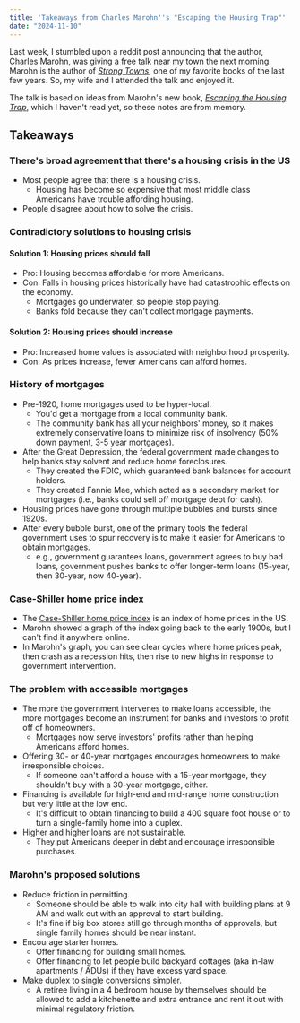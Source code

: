 ```yaml
---
title: 'Takeaways from Charles Marohn''s "Escaping the Housing Trap"'
date: "2024-11-10"
---
```


Last week, I stumbled upon a reddit post announcing that the author, Charles Marohn, was giving a free talk near my town the next morning. Marohn is the author of [_Strong Towns_](/book-reports/strong-towns/), one of my favorite books of the last few years. So, my wife and I attended the talk and enjoyed it.

The talk is based on ideas from Marohn's new book, [_Escaping the Housing Trap_](https://www.housingtrap.org/), which I haven't read yet, so these notes are from memory.

## Takeaways

### There's broad agreement that there's a housing crisis in the US

- Most people agree that there is a housing crisis.
  - Housing has become so expensive that most middle class Americans have trouble affording housing.
- People disagree about how to solve the crisis.

### Contradictory solutions to housing crisis

#### Solution 1: Housing prices should fall

- Pro: Housing becomes affordable for more Americans.
- Con: Falls in housing prices historically have had catastrophic effects on the economy.
  - Mortgages go underwater, so people stop paying.
  - Banks fold because they can't collect mortgage payments.

#### Solution 2: Housing prices should increase

- Pro: Increased home values is associated with neighborhood prosperity.
- Con: As prices increase, fewer Americans can afford homes.

### History of mortgages

- Pre-1920, home mortgages used to be hyper-local.
  - You'd get a mortgage from a local community bank.
  - The community bank has all your neighbors' money, so it makes extremely conservative loans to minimize risk of insolvency (50% down payment, 3-5 year mortgages).
- After the Great Depression, the federal government made changes to help banks stay solvent and reduce home foreclosures.
  - They created the FDIC, which guaranteed bank balances for account holders.
  - They created Fannie Mae, which acted as a secondary market for mortgages (i.e., banks could sell off mortgage debt for cash).
- Housing prices have gone through multiple bubbles and bursts since 1920s.
- After every bubble burst, one of the primary tools the federal government uses to spur recovery is to make it easier for Americans to obtain mortgages.
  - e.g., government guarantees loans, government agrees to buy bad loans, government pushes banks to offer longer-term loans (15-year, then 30-year, now 40-year).

### Case-Shiller home price index

- The [Case-Shiller home price index](https://www.investopedia.com/terms/s/sp_case_shiller_us_nhpi.asp) is an index of home prices in the US.
- Marohn showed a graph of the index going back to the early 1900s, but I can't find it anywhere online.
- In Marohn's graph, you can see clear cycles where home prices peak, then crash as a recession hits, then rise to new highs in response to government intervention.

### The problem with accessible mortgages

- The more the government intervenes to make loans accessible, the more mortgages become an instrument for banks and investors to profit off of homeowners.
  - Mortgages now serve investors' profits rather than helping Americans afford homes.
- Offering 30- or 40-year mortgages encourages homeowners to make irresponsible choices.
  - If someone can't afford a house with a 15-year mortgage, they shouldn't buy with a 30-year mortgage, either.
- Financing is available for high-end and mid-range home construction but very little at the low end.
  - It's difficult to obtain financing to build a 400 square foot house or to turn a single-family home into a duplex.
- Higher and higher loans are not sustainable.
  - They put Americans deeper in debt and encourage irresponsible purchases.

### Marohn's proposed solutions

- Reduce friction in permitting.
  - Someone should be able to walk into city hall with building plans at 9 AM and walk out with an approval to start building.
  - It's fine if big box stores still go through months of approvals, but single family homes should be near instant.
- Encourage starter homes.
  - Offer financing for building small homes.
  - Offer financing to let people build backyard cottages (aka in-law apartments / ADUs) if they have excess yard space.
- Make duplex to single conversions simpler.
  - A retiree living in a 4 bedroom house by themselves should be allowed to add a kitchenette and extra entrance and rent it out with minimal regulatory friction.
